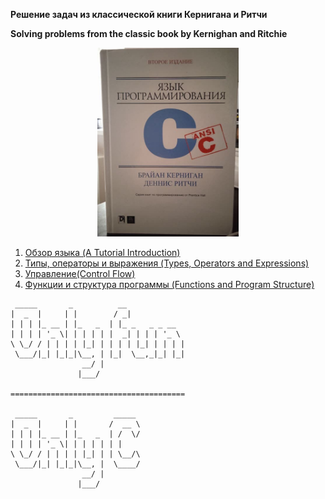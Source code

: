 **Решение задач из классической книги Кернигана и Ритчи**

**Solving problems from the classic book by Kernighan and Ritchie**

<p align="center">
<img src="https://github.com/i-redbyte/KaR/blob/master/pictures/kar_book.jpg?raw=true" alt="C language" width="45%" height="45%">
</p>

1. [Обзор языка (A Tutorial Introduction)](/chapter1)
2. [Типы, операторы и выражения (Types, Operators and Expressions)](/chapter2)
3. [Управление(Control Flow)](/chapter3)
4. [Функции и структура программы (Functions and Program Structure)](/chapter4)

```
 _____       _          __             
|  _  |     | |        / _|            
| | | |_ __ | |_   _  | |_ _   _ _ __  
| | | | '_ \| | | | | |  _| | | | '_ \ 
\ \_/ / | | | | |_| | | | | |_| | | | |
 \___/|_| |_|_|\__, | |_|  \__,_|_| |_|
                __/ |                  
               |___/                   
               
=======================================               
 
 _____       _         _____ 
|  _  |     | |       /  __ \
| | | |_ __ | |_   _  | /  \/
| | | | '_ \| | | | | | |    
\ \_/ / | | | | |_| | | \__/\
 \___/|_| |_|_|\__, |  \____/
                __/ |        
               |___/                                          
```